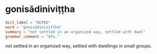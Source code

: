 # gonisādiniviṭṭha

``` toml
dict_label = "NCPED"
word = "gonisādiniviṭṭha"
summary = "not settled in an organized way, settled with dwel"
grammar_comment = "mfn."
```

not settled in an organized way, settled with dwellings in small groups.

